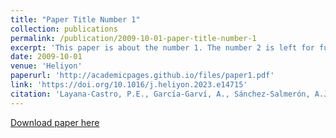 ```yaml
---
title: "Paper Title Number 1"
collection: publications
permalink: /publication/2009-10-01-paper-title-number-1
excerpt: 'This paper is about the number 1. The number 2 is left for future work.'
date: 2009-10-01
venue: 'Heliyon'
paperurl: 'http://academicpages.github.io/files/paper1.pdf'
link: 'https://doi.org/10.1016/j.heliyon.2023.e14715'
citation: 'Layana‑Castro, P.E., García‑Garví, A., Sánchez‑Salmerón, A.J., (2023). &quot;Automatic segmentation of Caenorhabditis elegans skeletons in worm aggregations using improved U‑Net in low‑resolution image sequences.&quot; <i>Heliyon</i>. 9(4).'
---
```

[Download paper here](http://academicpages.github.io/files/paper1.pdf)

<!-- Recommended citation: Your Name, You. (2009). "Paper Title Number 1." <i>Journal 1</i>. 1(1). -->
